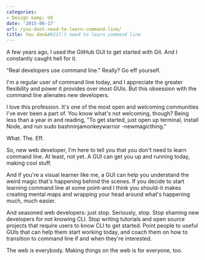 ```yaml
---
categories:
- Design &amp; UX
date: '2015-06-17'
url: /you-dont-need-to-learn-command-line/
title: You don&#8217;t need to learn command line
---
```


A few years ago, I used the GitHub GUI to get started with Git. And I constantly caught hell for it.

"Real developers use command line." Really? Go eff yourself.

I'm a regular user of command line today, and I appreciate the greater flexibility and power it provides over most GUIs. But this obsession with the command line alienates new developers.

I love this profession. It's one of the most open and welcoming communities I've ever been a part of. You know what's not welcoming, though? Being less than a year in and reading, "To get started, just open up terminal, install Node, and run sudo bashninjamonkeywarrior -newmagicthing."

What. The. Eff.

So, new web developer, I'm here to tell you that you don't need to learn command line. At least, not yet. A GUI can get you up and running today, making cool stuff.

And if you're a visual learner like me, a GUI can help you understand the weird magic that's happening behind the scenes. If you decide to start learning command line at some point-and I think you should-it makes creating mental maps and wrapping your head around what's happening much, much easier.

And seasoned web developers: just stop. Seriously, stop. Stop shaming new developers for not knowing CLI. Stop writing tutorials and open source projects that require users to know CLI to get started. Point people to useful GUIs that can help them start working today, and coach them on how to transition to command line if and when they're interested.

The web is everybody. Making things on the web is for everyone, too.